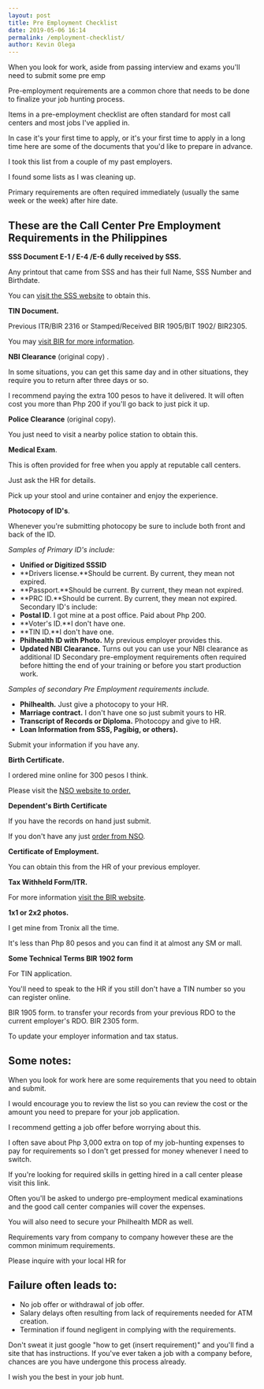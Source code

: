 ```yaml
--- 
layout: post 
title: Pre Employment Checklist
date: 2019-05-06 16:14
permalink: /employment-checklist/ 
author: Kevin Olega 
--- 
```

When you look for work, aside from passing interview and exams you'll need to submit some pre emp

Pre-employment requirements are a common chore that needs to be done to finalize your job hunting process.

Items in a pre-employment checklist are often standard for most call centers and most jobs I've applied in.

In case it's your first time to apply, or it's your first time to apply in a long time here are some of the documents that you'd like to prepare in advance. 

I took this list from a couple of my past employers.

I found some lists as I was cleaning up.

Primary requirements are often required immediately (usually the same week or the week) after hire date.

## These are the Call Center Pre Employment Requirements in the Philippines

**SSS Document E-1 / E-4 /E-6 dully received by SSS.** 

Any printout that came from SSS and has their full Name, SSS Number and Birthdate. 

You can [visit the SSS website](https://sss.gov.ph) to obtain this. 

**TIN Document.**

Previous ITR/BIR 2316 or Stamped/Received BIR 1905/BIT 1902/ BIR2305. 

You may [visit BIR for more information](https://www.bir.gov.ph/). 

**NBI Clearance** (original copy) . 

In some situations, you can get this same day and in other situations, they require you to return after three days or so. 

I recommend paying the extra 100 pesos to have it delivered. It will often cost you more than Php 200 if you'll go back to just pick it up. 

**Police Clearance** (original copy). 

You just need to visit a nearby police station to obtain this. 

**Medical Exam**. 

This is often provided for free when you apply at reputable call centers. 

Just ask the HR for details. 

Pick up your stool and urine container and enjoy the experience. 

**Photocopy of ID's**. 

Whenever you're submitting photocopy be sure to include both front and back of the ID. 

_Samples of Primary ID's include:_ 

- **Unified or Digitized SSSID** 
- **Drivers license.**Should be current. By current, they mean not expired. 
- **Passport.**Should be current. By current, they mean not expired. 
- **PRC ID.**Should be current. By current, they mean not expired. Secondary ID's include: 
- **Postal ID**. I got mine at a post office. Paid about Php 200. 
- **Voter's ID.**I don't have one. 
- **TIN ID.**I don't have one. 
- **Philhealth ID with Photo.** My previous employer provides this. 
- **Updated NBI Clearance.** Turns out you can use your NBI clearance as additional ID Secondary pre-employment requirements often required before hitting the end of your training or before you start production work. 

_Samples of secondary Pre Employment requirements include._

- **Philhealth.** Just give a photocopy to your HR. 
- **Marriage contract.** I don't have one so just submit yours to HR. 
- **Transcript of Records or Diploma.** Photocopy and give to HR. 
- **Loan Information from SSS, Pagibig, or others).** 

Submit your information if you have any. 

**Birth Certificate.** 

I ordered mine online for 300 pesos I think. 

Please visit the [NSO website to order.](https://nsohelpline.com/) 

**Dependent's Birth Certificate**

If you have the records on hand just submit. 

If you don't have any just [order from NSO](https://nsohelpline.com/ "NSO"). 

**Certificate of Employment.** 

You can obtain this from the HR of your previous employer. 

**Tax Withheld Form/ITR.** 

For more information [visit the BIR website](https://www.bir.gov.ph/). 

**1x1 or 2x2 photos.** 

I get mine from Tronix all the time. 

It's less than Php 80 pesos and you can find it at almost any SM or mall. 

**Some Technical Terms  BIR 1902 form**

For TIN application. 

You'll need to speak to the HR if you still don't have a TIN number so you can register online.

BIR 1905 form. to transfer your records from your previous RDO to the current employer's RDO. BIR 2305 form. 

To update your employer information and tax status. 

## Some notes: 

When you look for work here are some requirements that you need to obtain and submit. 

I would encourage you to review the list so you can review the cost or the amount you need to prepare for your job application. 

I recommend getting a job offer before worrying about this. 

I often save about Php 3,000 extra on top of my job-hunting expenses to pay for requirements so I don't get pressed for money whenever I need to switch. 

If you're looking for required skills in getting hired in a call center please visit this link.

Often you'll be asked to undergo pre-employment medical examinations and the good call center companies will cover the expenses.

You will also need to secure your Philhealth MDR as well.

Requirements vary from company to company however these are the common minimum requirements. 

Please inquire with your local HR for

## Failure often leads to:

- No job offer or withdrawal of job offer.
- Salary delays often resulting from lack of requirements needed for ATM creation.
- Termination if found negligent in complying with the requirements.

Don't sweat it just google "how to get (insert requirement)" and you'll find a site that has instructions. If you've ever taken a job with a company before, chances are you have undergone this process already.

I wish you the best in your job hunt.